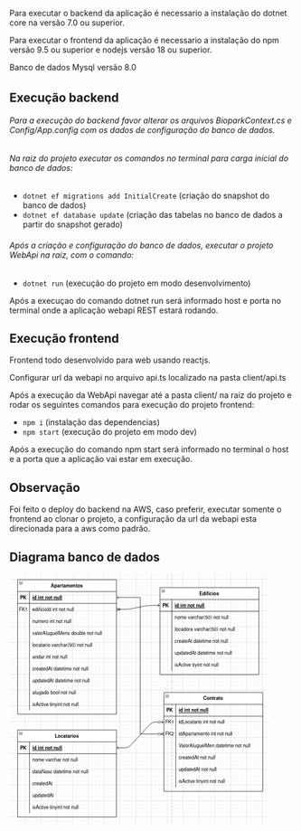 Para executar o backend da aplicação é necessario a instalação do dotnet core na versão 7.0 ou superior.

Para executar o frontend da aplicação é necessario a instalação do npm versão 9.5 ou superior e nodejs versão 18 ou superior.

Banco de dados Mysql versão 8.0

###### 

## Execução backend

###### Para a execução do backend favor alterar os arquivos BioparkContext.cs e Config/App.config com os dados de configuração do banco de dados.

###### Na raiz do projeto executar os comandos no terminal para carga inicial do banco de dados:

- `dotnet ef migrations add InitialCreate` (criação do snapshot do banco de dados)
- `dotnet ef database update` (criação das tabelas no banco de dados a partir do snapshot gerado)

###### Após a criação e configuração do banco de dados, executar o projeto WebApi na raiz, com o comando:

- `dotnet run` (execução do projeto em modo desenvolvimento)

Após a execuçao do comando dotnet run será informado host e porta no terminal onde a aplicação webapi REST estará rodando.

## Execução frontend

Frontend todo desenvolvido para web usando reactjs.

Configurar url da webapi no arquivo api.ts localizado na pasta client/api.ts

Após a execução da WebApi navegar até a pasta client/ na raiz do projeto e rodar os seguintes comandos para execução do  projeto frontend:

- `npm i` (instalação das dependencias)
- `npm start` (execução do projeto em modo dev)

Após a execução do comando npm start será informado no terminal o host e a porta que a aplicação vai estar em execução.

## Observação

Foi feito o deploy do backend na AWS, caso preferir, executar somente o frontend ao clonar o projeto, a configuração da url da webapi esta direcionada para a aws como padrão.

## Diagrama banco de dados

<img src="img/diagrama.png" alt="pathProtect" style="zoom:100%;" />

## 
